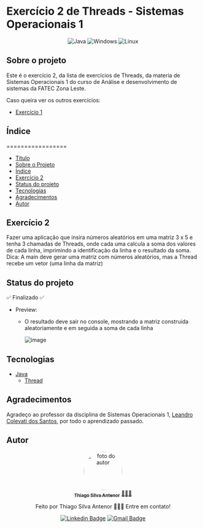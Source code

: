 # Exercício 2 de Threads - Sistemas Operacionais 1

<div align="center">
  
![Java](https://img.shields.io/badge/java-%23ED8B00.svg?style=for-the-badge&logo=openjdk&logoColor=white)
![Windows](https://img.shields.io/badge/Windows-000?style=for-the-badge&logo=windows&logoColor=2CA5E0)
![Linux](https://img.shields.io/badge/Linux-000?style=for-the-badge&logo=linux&logoColor=FCC624)

</div>

## Sobre o projeto
Este é o exercício 2, da lista de exercícios de Threads, da materia de Sistemas Operacionais 1 do curso de Análise e desenvolvimento de sistemas da FATEC Zona Leste.<br>

Caso queira ver os outros exercícios:
- [Exercício 1](https://github.com/thiagosilvaantenor/ThreadsExercicio-1-SO1)

## Índice
=================
<!--ts-->
* [Título](#exercício-2-de-threads---sistemas-operacionais-1)
* [Sobre o Projeto](#sobre-o-projeto)
* [Índice](#índice)
* [Exercício 2](#exercício-2)
* [Status do projeto](#status-do-projeto)
* [Tecnologias](#tecnologias)
* [Agradecimentos](#agradecimentos)
* [Autor](#autor)
<!--te-->

## Exercício 2
Fazer uma aplicação que insira números aleatórios em uma matriz 3 x 5 e tenha 3
chamadas de Threads, onde cada uma calcula a soma dos valores de cada linha,
imprimindo a identificação da linha e o resultado da soma.<br>
Dica: A main deve gerar uma matriz com números aleatórios, mas a Thread recebe um vetor
(uma linha da matriz)


## Status do projeto
✅ Finalizado ✅

* Preview:
  * O resultado deve sair no console, mostrando a matriz construida aleatoriamente e em seguida a soma de cada linha

    ![image](https://github.com/thiagosilvaantenor/ThreadsExercicio-2-SO1/assets/99970279/f6865f5b-fd4c-45b3-8706-98e6b843a6d1)

  


## Tecnologias
- [Java](https://www.oracle.com/br/java/)
  - [Thread](https://docs.oracle.com/javase/8/docs/api/java/lang/Thread.html)

## Agradecimentos
Agradeço ao professor da disciplina de Sistemas Operacionais 1, [Leandro Colevati dos Santos](https://www.leandrocolevati.com.br/index.jsp), por todo o aprendizado passado.

## Autor

<div align="center">
<a href="https://www.linkedin.com/in/thiago-antenor/">
<img style="border-radius: 50%;" src="https://avatars.githubusercontent.com/u/99970279?v=4" width="100px;" alt="foto do autor"/>
 <br />
 <sub><b>Thiago Silva Antenor</b></sub></a> <a href="https://www.linkedin.com/in/thiago-antenor/" title="Linkedin"> 🧑🏾‍💻</a>


Feito por Thiago Silva Antenor 👨🏾‍💻 Entre em contato!

[![Linkedin Badge](https://img.shields.io/badge/-Thiago-blue?style=flat-square&logo=Linkedin&logoColor=white&link=https://www.linkedin.com/in/thiago-antenor/)](https://www.linkedin.com/in/thiago-antenor/) 
[![Gmail Badge](https://img.shields.io/badge/-thiagoantenor31@gmail.com-c14438?style=flat-square&logo=Gmail&logoColor=white&link=mailto:thiagoantenor31.com)](mailto:thiagoantenor31.com)
</div>

